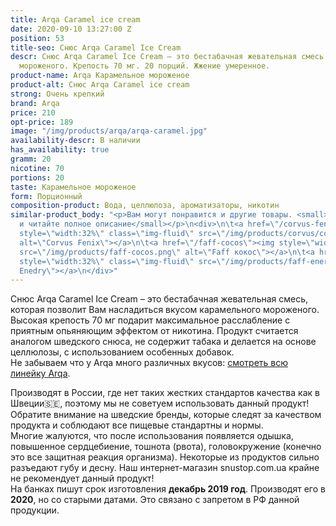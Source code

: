 ```yaml
---
title: Arqa Caramel ice cream
date: 2020-09-10 13:27:00 Z
position: 53
title-seo: Снюс Arqa Caramel Ice Cream
descr: Снюс Arqa Caramel Ice Cream – это бестабачная жевательная смесь с вкусом карамельного
  мороженого. Крепость 70 мг. 20 порций. Жжение умеренное.
product-name: Arqa Карамельное мороженое
product-alt: Снюс Arqa Caramel ice cream
strong: Очень крепкий
brand: Arqa
price: 210
opt-price: 189
image: "/img/products/arqa/arqa-caramel.jpg"
availability-descr: В наличии
has_availability: true
gramm: 20
nicotine: 70
portions: 20
taste: Карамельное мороженое
form: Порционный
composition-product: Вода, целлюлоза, ароматизаторы, никотин
similar-product_body: "<p>Вам могут понравится и другие товары. <small>Жмите на картинки
  и читайте полное описание</small></p>\n<div>\n\t<a href=\"/corvus-fenix-barberry\"><img
  style=\"width:32%\" class=\"img-fluid\" src=\"/img/products/corvus/corvus-fenix.png\"
  alt=\"Corvus Fenix\"></a>\n\t<a href=\"/faff-cocos\"><img style=\"width:32%\" class=\"img-fluid\"
  src=\"/img/products/faff-cocos.png\" alt=\"Faff кокос\"></a>\n\t<a href=\"/faff-snus-energy\"><img
  style=\"width:32%\" class=\"img-fluid\" src=\"/img/products/faff-energy.png\" alt=\"Faff
  Enedry\"></a>\n</div>"
---
```


Снюс Arqa Caramel Ice Cream – это бестабачная жевательная смесь, которая позволит Вам насладиться вкусом карамельного мороженого. Высокая крепость 70 мг подарит максимальное расслабление с приятным опьяняющим эффектом от никотина. Продукт считается аналогом шведского снюса, не содержит табака и делается на основе целлюлозы, с использованием особенных добавок.<br>
Не забываем что у Arqa много различных вкусов: [смотреть всю линейку Arqa](/arqa).

Производят в России, где нет таких жестких стандартов качества как в Швеции🇸🇪, поэтому мы не советуем использовать данный продукт! Обратите внимание на шведские бренды, которые следят за качеством продукта и соблюдают все пищевые стандартны и нормы.<br>
Многие жалуются, что после использования появляется одышка, повышенное сердцебиение, тошнота (рвота), головокружение (конечно это все защитная реакция организма). Некоторые из продуктов сильно разъедают губу и десну. Наш интернет-магазин snustop.com.ua крайне не рекомендует данный продукт!<br>
На банках пишут срок изготовления **декабрь 2019 год**. Производят его в **2020**, но со старыми датами. Это связано с запретом в РФ данной продукции.